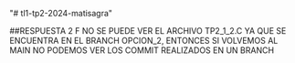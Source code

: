 "# tl1-tp2-2024-matisagra" 

##RESPUESTA 2 F
NO SE PUEDE VER EL ARCHIVO TP2_1_2.C YA QUE SE ENCUENTRA EN EL BRANCH OPCION_2, ENTONCES SI VOLVEMOS AL MAIN NO PODEMOS VER LOS COMMIT REALIZADOS EN UN BRANCH

